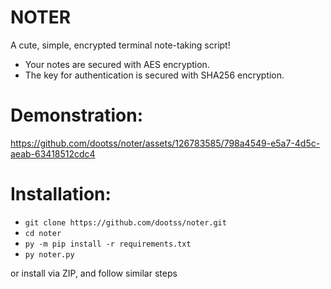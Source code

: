 # NOTER
A cute, simple, encrypted terminal note-taking script!
- Your notes are secured with AES encryption.
- The key for authentication is secured with SHA256 encryption.

# Demonstration:
https://github.com/dootss/noter/assets/126783585/798a4549-e5a7-4d5c-aeab-63418512cdc4

# Installation:
- `git clone https://github.com/dootss/noter.git`
- `cd noter`
- `py -m pip install -r requirements.txt`
- `py noter.py`

or install via ZIP, and follow similar steps

